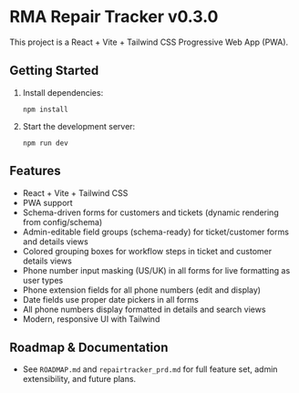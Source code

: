 

# RMA Repair Tracker v0.3.0

This project is a React + Vite + Tailwind CSS Progressive Web App (PWA).

## Getting Started

1. Install dependencies:
   ```
   npm install
   ```
2. Start the development server:
   ```
   npm run dev
   ```


## Features
- React + Vite + Tailwind CSS
- PWA support
- Schema-driven forms for customers and tickets (dynamic rendering from config/schema)
- Admin-editable field groups (schema-ready) for ticket/customer forms and details views
- Colored grouping boxes for workflow steps in ticket and customer details views
- Phone number input masking (US/UK) in all forms for live formatting as user types
- Phone extension fields for all phone numbers (edit and display)
- Date fields use proper date pickers in all forms
- All phone numbers display formatted in details and search views
- Modern, responsive UI with Tailwind

## Roadmap & Documentation
- See `ROADMAP.md` and `repairtracker_prd.md` for full feature set, admin extensibility, and future plans.
